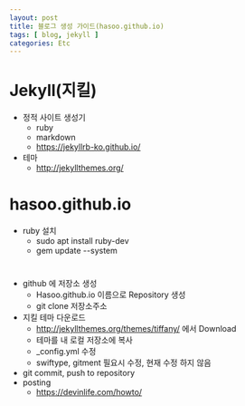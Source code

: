 ```yaml
---
layout: post
title: 블로그 생성 가이드(hasoo.github.io)
tags: [ blog, jekyll ]
categories: Etc
---
```


# Jekyll(지킬)
* 정적 사이트 생성기
	* ruby
	* markdown
	* <https://jekyllrb-ko.github.io/>
* 테마
	* <http://jekyllthemes.org/>

# hasoo.github.io
* ruby 설치
	* sudo apt install ruby-dev
	* gem update \-\-system
#  
* github 에 저장소 생성
	* Hasoo.github.io 이름으로 Repository 생성
	* git clone 저장소주소
* 지킬 테마 다운로드
	* <http://jekyllthemes.org/themes/tiffany/> 에서 Download
	* 테마를 내 로컬 저장소에 복사
	* \_config.yml 수정
	* swiftype, gitment 필요시 수정, 현재 수정 하지 않음
* git commit, push to repository
* posting
	* <https://devinlife.com/howto/>
